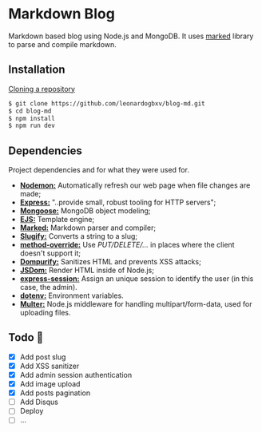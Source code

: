 # Markdown Blog

Markdown based blog using Node.js and MongoDB. It uses [marked](http://https://github.com/markedjs/marked "marked") library to parse and compile markdown.

## Installation

[Cloning a repository](https://docs.github.com/en/github/creating-cloning-and-archiving-repositories/cloning-a-repository)
```bash
$ git clone https://github.com/leonardogbxv/blog-md.git
$ cd blog-md
$ npm install
$ npm run dev
```

## Dependencies

Project dependencies and for what they were used for.

- [**Nodemon:**](https://github.com/remy/nodemon "**Nodemon:**") Automatically refresh our web page when file changes are made;
- [**Express:**](https://github.com/expressjs/express "**Express:**") "..provide small, robust tooling for HTTP servers";
- [**Mongoose:**](https://github.com/Automattic/mongoose "**Mongoose:**") MongoDB object modeling;
- [**EJS:**](https://github.com/mde/ejs "** EJS:**") Template engine;
- [**Marked:**](https://github.com/markedjs/marked "**Marked:**") Markdown parser and compiler;
- [**Slugify:**](https://www.npmjs.com/package/slugify "**Slugify:**") Converts a string to a slug;
- [**method-override:**](https://github.com/expressjs/method-override "**method-override:**") Use _PUT/DELETE/..._ in places where the client doesn't support it;
- [**Dompurify:**](https://github.com/cure53/DOMPurify "**Dompurify:**") Sanitizes HTML and prevents XSS attacks;
- [**JSDom:**](https://github.com/jsdom/jsdom "**JSDom:**") Render HTML inside of Node.js;
- [**express-session:**](https://www.npmjs.com/package/express-session "**express-session:**") Assign an unique session to identify the user (in this case, the admin).
- [**dotenv:**](https://www.npmjs.com/package/express-session "**dotenv:**") Environment variables.
- [**Multer:**](https://www.npmjs.com/package/express-session "**Multer:**") Node.js middleware for handling multipart/form-data, used for uploading files.

## Todo 📝

- [x] Add post slug
- [x] Add XSS sanitizer
- [x] Add admin session authentication
- [x] Add image upload
- [x] Add posts pagination
- [ ] Add Disqus
- [ ] Deploy
- [ ] ...